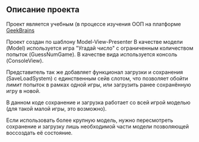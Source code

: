## Описание проекта
Проект является учебным (в процессе изучения ООП на платформе [GeekBrains](https://Geekbarins.ru)

Проект создан по шаблону Model-View-Presenter
В качестве модели (Model) используется игра "Угадай число" с ограниченным количеством попыток (GuessNumGame).
В качестве вида используется консоль (ConsoleView).

Представитель так же добавляет функционал загрузки и сохранения (SaveLoadSystem) c единственным сейв слотом, что позволяет обойти лимит попыток в рамках одной игры, или загрузить ранее сохранённую игру в новой.

В данном коде сохранение и загрузка работает со всей игрой моделью (для такой малой игры, это возможно). 

Если использовать более крупную модель, нужно пересмотреть сохранение и загрузку лишь необходимой части модели позволяющей воссоздать её состояние.